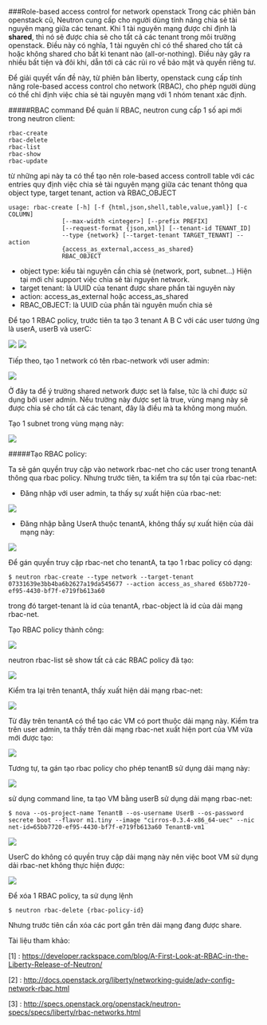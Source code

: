 ﻿###Role-based access control for network openstack
Trong các phiên bản openstack cũ, Neutron cung cấp cho người dùng tính năng chia sẻ tài nguyên mạng giữa các tenant. Khi 1 tài nguyên mạng được chỉ định là **shared**, thì nó sẽ được chia sẻ cho tất cả các tenant trong môi trường openstack. Điều này có nghĩa, 1 tài nguyên chỉ có thể shared cho tất cả hoặc không shared cho bất kì tenant nào (all-or-nothing). Điều này gây ra nhiều bất tiện và đôi khi, dẫn tới cả các rủi ro về bảo mật và quyền riêng tư.

Để giải quyết vấn đề này, từ phiên bản liberty, openstack cung cấp tính năng role-based access control cho network (RBAC), cho phép người dùng có thể chỉ định việc chia sẻ tài nguyên mạng với 1 nhóm tenant xác định. 

#####RBAC command
Để quản lí RBAC, neutron cung cấp 1 số api mới trong neutron client:

    rbac-create
    rbac-delete
    rbac-list
    rbac-show
    rbac-update

từ những api này ta có thể tạo nên role-based access controll table với các entries quy định việc chia sẻ tài nguyên mạng giữa các tenant thông qua  object type, target tenant, action và RBAC_OBJECT

    usage: rbac-create [-h] [-f {html,json,shell,table,value,yaml}] [-c COLUMN]
                   [--max-width <integer>] [--prefix PREFIX]
                   [--request-format {json,xml}] [--tenant-id TENANT_ID]
                   --type {network} [--target-tenant TARGET_TENANT] --action
                   {access_as_external,access_as_shared}
                   RBAC_OBJECT

- object type: kiểu tài nguyên cần chia sẻ (network, port, subnet...) Hiện tại mới chỉ support việc chia sẻ tài nguyên network.
- target tenant: là UUID của tenant được share phần tài nguyên này
- action: access_as_external hoặc access_as_shared
- RBAC_OBJECT: là UUID của phần tài nguyên muốn chia sẻ

Để tạo 1 RBAC policy, trước tiên ta tạo 3 tenant A B C với các user tương ứng là userA, userB và userC:

<img src="http://i.imgur.com/0QF7cH0.png">

<img src="http://i.imgur.com/42WTDuJ.png">

Tiếp theo, tạo 1 network có tên rbac-network với user admin: 

<img src="http://i.imgur.com/rTyJMU5.png">
 
Ở đây ta để ý trường shared network được set là false, tức là chỉ được sử dụng bởi user admin. Nếu trường này được set là true, vùng mạng này sẽ được chia sẻ cho tất cả các tenant, đây là điều mà ta không mong muốn.

Tạo 1 subnet trong vùng mạng này:

<img src="http://i.imgur.com/HS7W9Eu.png">

#####Tạo RBAC policy:

Ta sẽ gán quyền truy cập vào network rbac-net cho các user trong tenantA thông qua rbac policy. Nhưng trước tiên, ta kiểm tra sự tồn tại của rbac-net: 

- Đăng nhập với user admin, ta thấy sự xuất hiện của rbac-net: 

<img src="http://i.imgur.com/OMWzHq1.png">

- Đăng nhập bằng UserA thuộc tenantA, không thấy sự xuất hiện của dải mạng này:

<img src="http://i.imgur.com/sFwRzFn.png">

Để gán quyền truy cập rbac-net cho tenantA, ta tạo 1 rbac policy có dạng:

    $ neutron rbac-create --type network --target-tenant 07331639e3bb4ba6b2627a19da545677 --action access_as_shared 65bb7720-ef95-4430-bf7f-e719fb613a60 

trong đó target-tenant là id của tenantA, rbac-object là id của dải mạng rbac-net.

Tạo RBAC policy thành công:

<img src="http://i.imgur.com/PraDTYj.png">

neutron rbac-list sẽ show tất cả các RBAC policy đã tạo:

<img src="http://i.imgur.com/obB5cIy.png">

Kiểm tra lại trên tenantA, thấy xuất hiện dải mạng rbac-net:

<img src="http://i.imgur.com/lx7rUQN.png">

Từ đây trên tenantA có thể tạo các VM có port thuộc dải mạng này. Kiểm tra trên user admin, ta thấy trên dải mạng rbac-net xuất hiện port của VM vừa mới được tạo: 

<img src="http://i.imgur.com/RcIUOro.png">

Tương tự, ta gán tạo rbac policy cho phép tenantB sử dụng dải mạng này:

<img src="http://i.imgur.com/9Veivx2.png">

sử dụng command line, ta tạo VM bằng userB sử dụng dải mạng rbac-net:

    $ nova --os-project-name TenantB --os-username UserB --os-password secrete boot --flavor m1.tiny --image "cirros-0.3.4-x86_64-uec" --nic net-id=65bb7720-ef95-4430-bf7f-e719fb613a60 TenantB-vm1

<img src="http://i.imgur.com/87V0kPw.png">

UserC do không có quyền truy cập dải mạng này nên việc boot VM sử dụng dải rbac-net không thực hiện được:

<img src="http://i.imgur.com/lgeKrex.png">

Để xóa 1 RBAC policy, ta sử dụng lệnh 

    $ neutron rbac-delete {rbac-policy-id}
 
Nhưng trước tiên cần xóa các port gắn trên dải mạng đang được share.

Tài liệu tham khảo:

[1] : https://developer.rackspace.com/blog/A-First-Look-at-RBAC-in-the-Liberty-Release-of-Neutron/

[2] : http://docs.openstack.org/liberty/networking-guide/adv-config-network-rbac.html

[3] : http://specs.openstack.org/openstack/neutron-specs/specs/liberty/rbac-networks.html
